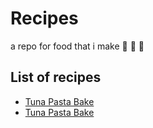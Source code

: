# Recipes

a repo for food that i make 🍖 🥦 🥖

## List of recipes

- [Tuna Pasta Bake](recipes/tuna_pasta_bake.md)
- [Tuna Pasta Bake](recipes/tuna_pasta_bake.md)
